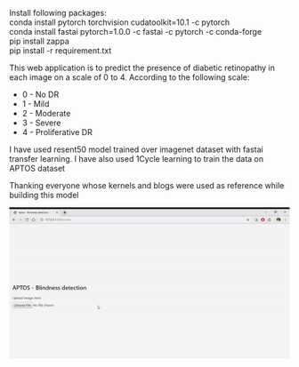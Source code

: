 Install following packages:
<br>conda install pytorch torchvision cudatoolkit=10.1 -c pytorch
<br>conda install fastai pytorch=1.0.0 -c fastai -c pytorch -c conda-forge
<br>pip install zappa
<br>pip install -r requirement.txt

<p> This web application is to predict the presence of diabetic retinopathy in each image on a scale of 0 to 4. According to the following scale:
    <ul>
        <li>0 - No DR</li>
        <li>1 - Mild</li>
        <li>2 - Moderate</li>
        <li>3 - Severe</li>
        <li>4 - Proliferative DR</li>
    </ul>
</p>
<p>I have used resent50 model trained over imagenet dataset with fastai transfer learning. I have also used 1Cycle learning to train the data on APTOS dataset</p>  

<p>Thanking everyone whose kernels and blogs were used as reference while building this model</p>

![](aptos.gif)
